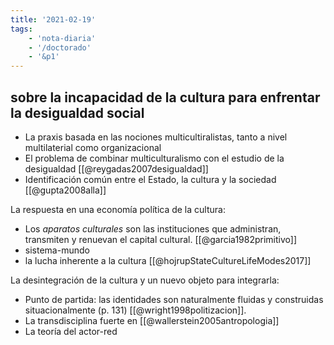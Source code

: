 ```yaml
---
title: '2021-02-19'
tags:
    - 'nota-diaria'
    - '/doctorado'
    - '&p1'
---
```

## sobre la incapacidad de la cultura para enfrentar la desigualdad social

- La praxis basada en las nociones multicultiralistas, tanto a nivel multilaterial como organizacional 
- El problema de combinar multiculturalismo con el estudio de la desigualdad [[@reygadas2007desigualdad]]
- Identificación común entre el Estado, la cultura y la sociedad [[@gupta2008alla]]

La respuesta en una economía política de la cultura:

- Los *aparatos culturales* son las instituciones que administran, transmiten y renuevan el capital cultural. [[@garcia1982primitivo]]
- sistema-mundo
- la lucha inherente a la cultura [[@hojrupStateCultureLifeModes2017]]

La desintegración de la cultura y un nuevo objeto para integrarla:

- Punto de partida: las identidades son naturalmente fluidas y construidas situacionalmente (p. 131) [[@wright1998politizacion]].
- La transdisciplina fuerte en [[@wallerstein2005antropologia]]
- La teoría del actor-red
